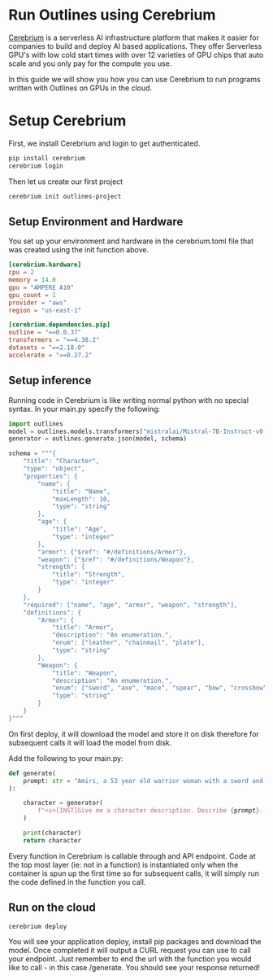 # Run Outlines using Cerebrium

[Cerebrium](https://www.cerebrium.ai/) is a serverless AI infrastructure platform that makes it easier for companies to build and deploy AI based applications. They offer Serverless GPU's with low cold start times with over 12 varieties of GPU chips that auto scale and you only pay for the compute you use.

In this guide we will show you how you can use Cerebrium to run programs written with Outlines on GPUs in the cloud.

# Setup Cerebrium

First, we install Cerebrium and login to get authenticated.

```bash
pip install cerebrium
cerebrium login
```

Then let us create our first project

```bash
cerebrium init outlines-project
```

## Setup Environment and Hardware

You set up your environment and hardware in the cerebrium.toml file that was created using the init function above.

```toml
[cerebrium.hardware]
cpu = 2
memory = 14.0
gpu = "AMPERE A10"
gpu_count = 1
provider = "aws"
region = "us-east-1"

[cerebrium.dependencies.pip]
outline = "==0.0.37"
transformers = "==4.38.2"
datasets = "==2.18.0"
accelerate = "==0.27.2"
```

## Setup inference

Running code in Cerebrium is like writing normal python with no special syntax. In your main.py specify the following:

```python
import outlines
model = outlines.models.transformers("mistralai/Mistral-7B-Instruct-v0.2")
generator = outlines.generate.json(model, schema)

schema = """{
    "title": "Character",
    "type": "object",
    "properties": {
        "name": {
            "title": "Name",
            "maxLength": 10,
            "type": "string"
        },
        "age": {
            "title": "Age",
            "type": "integer"
        },
        "armor": {"$ref": "#/definitions/Armor"},
        "weapon": {"$ref": "#/definitions/Weapon"},
        "strength": {
            "title": "Strength",
            "type": "integer"
        }
    },
    "required": ["name", "age", "armor", "weapon", "strength"],
    "definitions": {
        "Armor": {
            "title": "Armor",
            "description": "An enumeration.",
            "enum": ["leather", "chainmail", "plate"],
            "type": "string"
        },
        "Weapon": {
            "title": "Weapon",
            "description": "An enumeration.",
            "enum": ["sword", "axe", "mace", "spear", "bow", "crossbow"],
            "type": "string"
        }
    }
}"""
```

On first deploy, it will download the model and store it on disk therefore for subsequent calls it will load the model from disk.

Add the following to your main.py:

```python
def generate(
    prompt: str = "Amiri, a 53 year old warrior woman with a sword and leather armor.",
):

    character = generator(
        f"<s>[INST]Give me a character description. Describe {prompt}.[/INST]"
    )

    print(character)
    return character
```

Every function in Cerebrium is callable through and API endpoint. Code at the top most layer (ie: not in a function) is instantiated only when the container is spun up the first time so for subsequent calls, it will simply run the code defined in the function you call.

## Run on the cloud

```bash
cerebrium deploy
```

You will see your application deploy, install pip packages and download the model. Once completed it will output a CURL request you can use to call your endpoint. Just remember to end
the url with the function you would like to call - in this case /generate. You should see your response returned!